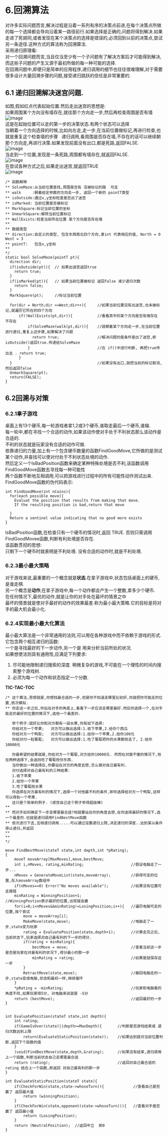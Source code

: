 # 6.回溯算法
对许多实际问题而言,解决过程是沿着一系列有序的决策点前进,在每个决策点所做的每一个选择都会导向沿着某一路径前行.如果选择是正确的,问题将得到解决.如果走进了死胡同,或者发现在某个决策点的选择是错误的,必须回到以前的决策点,尝试另一条途径.这种方式的算法称为回溯算法.  
采用递归原理看:  
对一个回溯问题而言,当且仅当至少有一个子问题有了解决方案后才可能得到解决,而这些子问题的产生又源于最初所做的每一种可能的选择.  
在回溯问题中,即便只是简单的应用程序,递归调用的细节也往往很难理解,对于需要很多设计大量回溯步骤的问题,接受递归跳跃的信任是非常重要的.  
## 6.1 递归回溯解决迷宫问题.
如图,假如红点代表起始位置.然后走出迷宫的思想是:  
如果周围某个方向没有墙存在,就往那个方向走一步,然后再检查周围是否有墙  
![image](https://github.com/nightriain/c/blob/master/mg.jpg)  
这是在起始位置可以走的第一步的决策状态.有两个状态可以选择  
当朝着一个方向选择的时候,比如向左走,走一步,在当前位置做标记,再进行检查,也就是重复这个检查墙的步骤  
递归调用,看周围是否存在墙,不存在的话可以继续朝那个方向走,再进行决策.如果发现前面没有出口,都是死路,返回FALSE.  
![image](https://github.com/nightriain/c/blob/master/mg1.jpg)  
当走到一个位置,发现是一条死路,周围都有墙存在,就返回FALSE.  
![image](https://github.com/nightriain/c/blob/master/mg2.jpg)  
在尝试各种方式之后,如果走出迷宫,就返回TRUE  
![image](https://github.com/nightriain/c/blob/master/mg3.jpg)  

  
```
/* 函数解释  
** SolveMaze:从当前位置查找,周围是否有 没被标记的路  可走
** walk     :朝着给定参数的方向走一步, 返回一个新的 pointT类型
** isOutside:通过x,y坐标检查是否出了迷宫
** isMarked: 当前位置是否被标记
** MarkSquare:标记当前位置的坐标 
** UnmarkSquare:解除当前位置标记
** WallExists:检查当前所在位置 某个方向是否存在墙
**
** 数据类型  
** direction:自定义的类型, 包含东西南北四个方向,拿int 代表相应的值, North = 0 West = 3
** pointT:   包含x,y坐标
** 
*/
static bool SolveMaze(pointT pt){
  direction dir;
  if(isOutside(pt)){  // 如果出迷宫返回true
    return true;
  }
  if(isMarked(pt)){   // 如果当前位置被标记 返回false 减少递归次数
    return false;
  }
  MarkSquare(pt);     //标记当前位置
                                       
  for(dir = North;dir <=West;dir++){     //如果当前位置没有出迷宫,也未被标记,就遍历它所在的四个方向
      if(!WallExists(pt,dir)){           //看看其中的某个方向是否有墙存在 不存在
          if(SolveMaze(walk(pt,dir)){    //就朝着某个方向走一步,在当前位置进行递归,重复上述步骤,如果解决了问题
            return true;                 //解决问题的是条件是出了迷宫,即isOutside()返回true.传递给SolveMaze
          }                              //在 if()中进行判断, 再把true传出去 . return true;
      }
  }                                      //如果没有出口,就把当前的标记取消,然后返回false
  UnmarkSquare(pt);                     
  return(FALSE);
}

```
## 6.2回溯与对策
### 6.2.1拿子游戏
桌面上有13个硬币,每一轮游戏者拿1,2或3个硬币,谁取走最后一个硬币,谁输.  
每一轮中,都在寻找一个合适的动作,如果该动作使对手处于不利状态那么该动作是合适的.  
不利的状态就是玩家没有合适的动作可做.  
依靠递归的力量,加上有一个包含硬币数量的函数FindGoodMove,它所做的是测试某个动作,并查找可以使对付处于不利状态处境的动作.  
然后定义一个IsBadPosition函数来确定某种特殊处境是否不利,该函数调用FindGoodMove函数去寻找每一种可能性  
两个函数不断地互相调用,可以把游戏进行过程中的所有可能性动作测试出来.  
FindGoodMove函数的伪代码表示:
```
int FindGoodMove(int nCoins){
  for(each possible move){
    Evaluat the position that results from making that move.
    If the resulting position is bad,return that move
  
  }
  Return a sentinel value indicating that no good more exists
}

```
IsBadPosition函数,在检查只有一个硬币的情况时,返回 TRUE. 否则只需调用FindGoodMovee函数,判断有利处境是否存在.  
该函数贯彻的思想:  
只剩下一个硬币时就表明是不利处境. 没有合适的动作时,就是不利处境.  

### 6.2.3最小最大策略
对于游戏来说,最重要的一个概念就是**状态**.在拿子游戏中,状态包括桌面上的硬币,是谁走棋.  
另一个概念是**动作**,在拿子游戏中,每一个动作都会产生一个整数,拿多少个硬币.  
在任何情况下,最优的动作,就是让你的对手处在最坏的情景之中  
最坏的情景就是使对手最好的动作的效果最差.称为最小最大策略.它的目标是将对手的最大机会最小化.  
### 6.2.4实现最小最大化算法
最小最大算法是一个非常通用的法则,可以用在各种游戏中而不依赖于游戏的形式.  
它包含两个相互递归的函数:  
一个是寻找最好的下一步动作,另一个是 用来分析当前所处的状况.  
如果想使法则具有通用性,应满足下列要求:  
1. 尽可能地限制递归搜索的深度. 稍微复杂的游戏,不可能在一个理性的时间内搜索整个游戏树.  
2. 必须为每一个动作和状态指定一个分数.  
   
   
**TIC-TAC-TOC**  

```
/* 这个算法,思想就是,你想找最合适的一步,但是你不知道走哪里比较好,你就把你可能走的位置,依次模拟.
** 你走这一步之后,你站在对手的角度上,看看下一步应该走哪里最好.然后你选择一个,在对手能走的最好的位置的情况下,选他一个最差的.  
   
   举个例子:就好比你和对方都有一袋水果,你有如下选择:
   你给对方一个苹果;   对方可以做出选择:1.收下苹果,2.给你个西瓜
   你给对方一个鸭梨;   对方可以做出选择:1.给你一个苹果,2.给你100元
   你给对付一粒葡萄;   对方可以做出选择:1.吃了葡萄把你的水果都抢走了, 2.给你10000元
   
   你最希望的结果就是,你给对方一个葡萄,对方给你10000元. 然而在对面不傻的情况下,他在两种选择下,会选则吃了葡萄抢你东西.
   当你做出一种选择后,你要站在对方的角度去想,怎么做对自己最有利.
   对付选择对自己最有利的三种结果:
   1.收下苹果
   2.给你一个苹果
   3.吃了葡萄抢水果
   你选择在对方最有利的情况下,选择一个对他最不利的条件,即你选择给对方一个鸭梨,这样可以得到一个苹果.
   这只是个简单的例子. (感觉自己这个例子举得超级棒)
** 
** 而对手如何确定下一步走哪里最合适?他就要站在你的角度去想,在你选择最好的情况下,选一个最差的.也就是递归调用FindBestMove函数
** 依次进行下去,互相递归调用.....可以通过设置递归上限,决定递归的深度..达到某以条件停止递归,并返回
** 
** 
*/ 

move FindBestMove(stateT state,int depth,int *pRating);
{   
    moveT moveArray[MaxMoves],move,bestMove;
    int i,nMoves, rating,minRating;                     //假设电脑走了一步...
    nMoves = GenerateMoveList(state,moveArray);         //获得可走的位置,存入moveArray数组中
    if(nMoves==0) Error("No moves available");          //如果没有位置可走报错
    minRating = WinningPosition+1;                      //WinningPostion表示最好的位置,出现就会赢
    for(i=0;i<nMoves&&minRating!=LosingPosition;i++){   //遍历电脑可走的位置,挨个尝试
        move = moveArray[i];
        MakeMove(state,move);                           //电脑走了一步,state变为玩家
        rating = EvaluatePosition(state,depth+1);       //计算走完之后,当前状态下,玩家选择对自己最有利的下一步的得分. 
        if(rating < minRating){
            bestMove = move;                            //查看当前这一步是否是玩家在对最有利的状况下,得分最小的那一步
            minRating = rating;                         //如果是就保存这一步
        }
        RetractMove(state,move);                        //撤回电脑走的一步,state变成电脑,状态和最初一样,继续循环
    }
    *pRating = -minRating;                              //玩家和电脑看的角度不同,如果玩家得5分, 对电脑来说就是 -5分
    return (bestMove);                                  //返回最好的一步
}


int EvaluatePosition(stateT state,int depth){
    int rating;
    if(GameIsOver(state)||depth>=MaxDepth){       //判断是否游戏结束或 递归次数达到上限
        return(EvaluateStaticPosition(state));    //如果达到就对当前位置判断,返回下个函数的值
    }
    (void)FindBestMove(state,depth,&rating);      //如果没有结束,递归调用上一个函数,判断当前状态自己走哪里最合适
    return (rating);                              //返回对自己最合适的  rating 结合上一个函数,即返回 对自己最有利的那一步
}

int EvaluateStaticPosition(stateT state){
    if(CheckForWin(state,state->whoseTurn)){             //查看自己是否赢了 返回最大值
        return (winningPosition);
    }
    if(CheckForWin(state,opponent(state->whoseTurn))){   //查看对手是否赢了 返回最小值
        return (LosingPosition);
    }
    return (NeutralPosition);  //返回中立  即0
}
```



